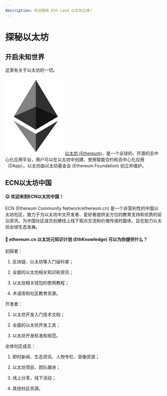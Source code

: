 ```yaml
---
description: 欢迎登陆 Eth Land 以太坊之境！
---
```


# 探秘以太坊

## 开启未知世界

这里有关于以太坊的一切。

![](.gitbook/assets/timg.jpg) [以太坊 \(Ethereum\)](yi-tai-fang-she-qu/yi-tai-fang-zu-zhi-yu-ji-gou/ethereum.network.md)，是一个全球的、开源的去中心化应用平台，用户可以在以太坊中创建、使用智能合约和去中心化应用（DApp）。以太坊由以太坊基金会 \(Ethereum Foundation\) 创立并维护。

## ECN以太坊中国

#### 😉 **欢迎来到ECN以太坊中国！**

ECN \(Ethereum Community Network/ethereum.cn\) 是一个非营利性的中国以太坊社区，致力于为以太坊中文开发者、爱好者提供全方位的教育支持和优质的前沿资讯，为中国社区成员创建线上线下观点交流和价值传递的载体，旨在助力以太坊全球生态发展。

#### 🤔 ethereum.cn 以太坊元知识计划 \(EthKnowledge\) 可以为你提供什么？

初探者：

1. 区块链、以太坊等入门级科普；

2. 全面的以太坊相关知识和资讯；

3. 以太坊相关钱包的使用教程；

4. 术语库和社区教育资源。

开发者：

1. 以太坊开发入门技术文档；

2. 全面的以太坊开发工具；

3. 以太坊开发标准和规范。

全体社区成员：

1. 即时新闻、生态资讯、人物专栏、音像资源；

2. 以太坊项目、团队跟进；

3. 线上分享，线下活动；

4. 其他社区资源。











